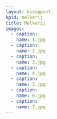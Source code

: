 ```yaml
---
layout: knooppunt
kpid: melkerij
title: Melkerij
images:
  - caption:
    name: 1.jpg
  - caption:
    name: 2.jpg
  - caption:
    name: 3.jpg
  - caption:
    name: 4.jpg
  - caption:
    name: 5.jpg
  - caption:
    name: 6.jpg
  - caption:
    name: 7.jpg
---
```

